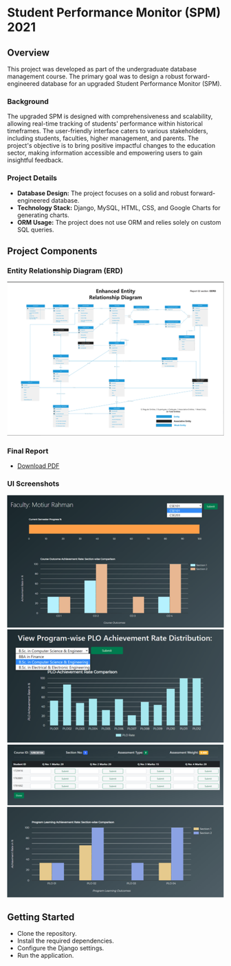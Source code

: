 # Student Performance Monitor (SPM) 2021

## Overview

This project was developed as part of the undergraduate database management course. The primary goal was to design a robust forward-engineered database for an upgraded Student Performance Monitor (SPM).

### Background

The upgraded SPM is designed with comprehensiveness and scalability, allowing real-time tracking of students' performance within historical timeframes. The user-friendly interface caters to various stakeholders, including students, faculties, higher management, and parents. The project's objective is to bring positive impactful changes to the education sector, making information accessible and empowering users to gain insightful feedback.

### Project Details

- **Database Design:** The project focuses on a solid and robust forward-engineered database.
- **Technology Stack:** Django, MySQL, HTML, CSS, and Google Charts for generating charts.
- **ORM Usage:** The project does not use ORM and relies solely on custom SQL queries.

## Project Components

### Entity Relationship Diagram (ERD)

![ERD](project/erd.png)

### Final Report

- [Download PDF](Final%20report%20v1.0.pdf)

### UI Screenshots

![Screenshot 1](project/Chart%201.png)
![Screenshot 2](project/Chart%203.png)
![Screenshot 3](project/Marksheet%20Input.png)
![Screenshot 4](project/Chart%202.png)



## Getting Started

- Clone the repository.
- Install the required dependencies.
- Configure the Django settings.
- Run the application.

